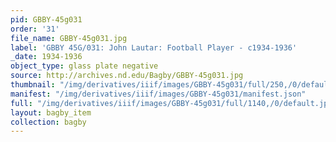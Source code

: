 ```yaml
---
pid: GBBY-45g031
order: '31'
file_name: GBBY-45g031.jpg
label: 'GBBY 45G/031: John Lautar: Football Player - c1934-1936'
_date: 1934-1936
object_type: glass plate negative
source: http://archives.nd.edu/Bagby/GBBY-45g031.jpg
thumbnail: "/img/derivatives/iiif/images/GBBY-45g031/full/250,/0/default.jpg"
manifest: "/img/derivatives/iiif/images/GBBY-45g031/manifest.json"
full: "/img/derivatives/iiif/images/GBBY-45g031/full/1140,/0/default.jpg"
layout: bagby_item
collection: bagby
---
```

